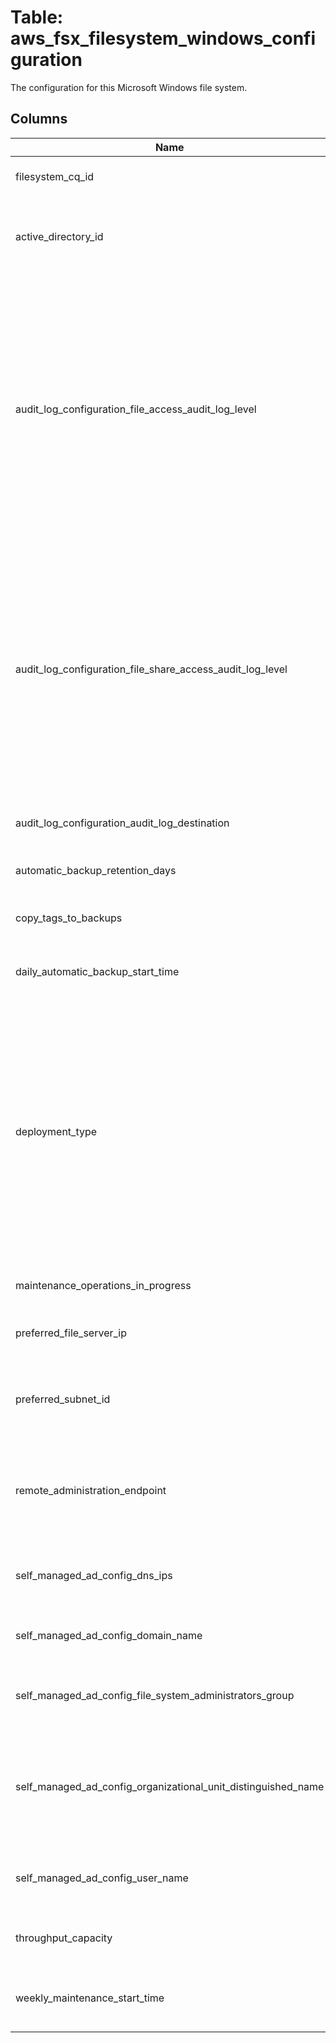 
# Table: aws_fsx_filesystem_windows_configuration
The configuration for this Microsoft Windows file system.
## Columns
| Name        | Type           | Description  |
| ------------- | ------------- | -----  |
|filesystem_cq_id|uuid|Unique CloudQuery ID of aws_fsx_filesystems table (FK)|
|active_directory_id|text|The ID for an existing Amazon Web Services Managed Microsoft Active Directory instance that the file system is joined to.|
|audit_log_configuration_file_access_audit_log_level|text|Sets which attempt type is logged by Amazon FSx for file and folder accesses.  * SUCCESS_ONLY - only successful attempts to access files or folders are logged.  * FAILURE_ONLY - only failed attempts to access files or folders are logged.  * SUCCESS_AND_FAILURE - both successful attempts and failed attempts to access files or folders are logged.  * DISABLED - access auditing of files and folders is turned off.  This member is required.|
|audit_log_configuration_file_share_access_audit_log_level|text|Sets which attempt type is logged by Amazon FSx for file share accesses.  * SUCCESS_ONLY - only successful attempts to access file shares are logged.  * FAILURE_ONLY - only failed attempts to access file shares are logged.  * SUCCESS_AND_FAILURE - both successful attempts and failed attempts to access file shares are logged.  * DISABLED - access auditing of file shares is turned off.  This member is required.|
|audit_log_configuration_audit_log_destination|text|The Amazon Resource Name (ARN) for the destination of the audit logs|
|automatic_backup_retention_days|bigint|The number of days to retain automatic backups|
|copy_tags_to_backups|boolean|A boolean flag indicating whether tags on the file system should be copied to backups|
|daily_automatic_backup_start_time|text|The preferred time to take daily automatic backups, in the UTC time zone.|
|deployment_type|text|Specifies the file system deployment type, valid values are the following:  * MULTI_AZ_1 - Specifies a high availability file system that is configured for Multi-AZ redundancy to tolerate temporary Availability Zone (AZ) unavailability, and supports SSD and HDD storage.  * SINGLE_AZ_1 - (Default) Specifies a file system that is configured for single AZ redundancy, only supports SSD storage.  * SINGLE_AZ_2 - Latest generation Single AZ file system|
|maintenance_operations_in_progress|text[]|The list of maintenance operations in progress for this file system.|
|preferred_file_server_ip|text|For MULTI_AZ_1 deployment types, the IP address of the primary, or preferred, file server|
|preferred_subnet_id|text|For MULTI_AZ_1 deployment types, it specifies the ID of the subnet where the preferred file server is located|
|remote_administration_endpoint|text|For MULTI_AZ_1 deployment types, use this endpoint when performing administrative tasks on the file system using Amazon FSx Remote PowerShell|
|self_managed_ad_config_dns_ips|text[]|A list of up to three IP addresses of DNS servers or domain controllers in the self-managed AD directory.|
|self_managed_ad_config_domain_name|text|The fully qualified domain name of the self-managed AD directory.|
|self_managed_ad_config_file_system_administrators_group|text|The name of the domain group whose members have administrative privileges for the FSx file system.|
|self_managed_ad_config_organizational_unit_distinguished_name|text|The fully qualified distinguished name of the organizational unit within the self-managed AD directory to which the Windows File Server or ONTAP storage virtual machine (SVM) instance is joined.|
|self_managed_ad_config_user_name|text|The user name for the service account on your self-managed AD domain that FSx uses to join to your AD domain.|
|throughput_capacity|bigint|The throughput of the Amazon FSx file system, measured in megabytes per second.|
|weekly_maintenance_start_time|text|The preferred start time to perform weekly maintenance, formatted d:HH:MM in the UTC time zone|
